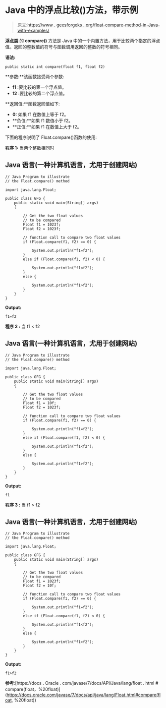 # Java 中的浮点比较()方法，带示例

> 原文:[https://www . geesforgeks . org/float-compare-method-in-Java-with-examples/](https://www.geeksforgeeks.org/float-compare-method-in-java-with-examples/)

[**浮点类**](https://www.geeksforgeeks.org/java-lang-float-class-in-java/) 的 **compare()** 方法是 Java 中的一个内置方法，用于比较两个指定的浮点值。返回的整数值的符号与函数调用返回的整数的符号相同。

**语法:**

```
public static int compare(float f1, float f2)
```

**参数:**该函数接受两个参数:

*   **f1** :要比较的第一个浮点值。
*   **f2** :要比较的第二个浮点值。

**返回值:**函数返回值如下:

*   **0:** 如果 f1 在数值上等于 f2。
*   **负值:**如果 f1 数值小于 f2。
*   **正值:**如果 f1 在数值上大于 f2。

下面的程序说明了 Float.compare()函数的使用:

**程序 1:** 当两个整数相同时

## Java 语言(一种计算机语言，尤用于创建网站)

```
// Java Program to illustrate
// the Float.compare() method

import java.lang.Float;

public class GFG {
    public static void main(String[] args)
    {

        // Get the two float values
        // to be compared
        Float f1 = 1023f;
        Float f2 = 1023f;

        // function call to compare two float values
        if (Float.compare(f1, f2) == 0) {

            System.out.println("f1=f2");
        }
        else if (Float.compare(f1, f2) < 0) {

            System.out.println("f1<f2");
        }
        else {

            System.out.println("f1>f2");
        }
    }
}
```

**Output:** 

```
f1=f2
```

**程序 2 :** 当 f1 < f2

## Java 语言(一种计算机语言，尤用于创建网站)

```
// Java Program to illustrate
// the Float.compare() method

import java.lang.Float;

public class GFG {
    public static void main(String[] args)
    {

        // Get the two float values
        // to be compared
        Float f1 = 10f;
        Float f2 = 1023f;

        // function call to compare two float values
        if (Float.compare(f1, f2) == 0) {

            System.out.println("f1=f2");
        }
        else if (Float.compare(f1, f2) < 0) {

            System.out.println("f1<f2");
        }
        else {

            System.out.println("f1>f2");
        }
    }
}
```

**Output:** 

```
f1
```

**程序 3 :** 当 f1 > f2

## Java 语言(一种计算机语言，尤用于创建网站)

```
// Java Program to illustrate
// the Float.compare() method

import java.lang.Float;

public class GFG {
    public static void main(String[] args)
    {

        // Get the two float values
        // to be compared
        Float f1 = 1023f;
        Float f2 = 10f;

        // function call to compare two float values
        if (Float.compare(f1, f2) == 0) {

            System.out.println("f1=f2");
        }
        else if (Float.compare(f1, f2) < 0) {

            System.out.println("f1<f2");
        }
        else {

            System.out.println("f1>f2");
        }
    }
}
```

**Output:** 

```
f1>f2
```

**参考**:[https://docs . Oracle . com/javase/7/docs/API/Java/lang/float . html # compare(float，%20float)](https://docs.oracle.com/javase/7/docs/api/java/lang/Float.html#compare(float, %20float))